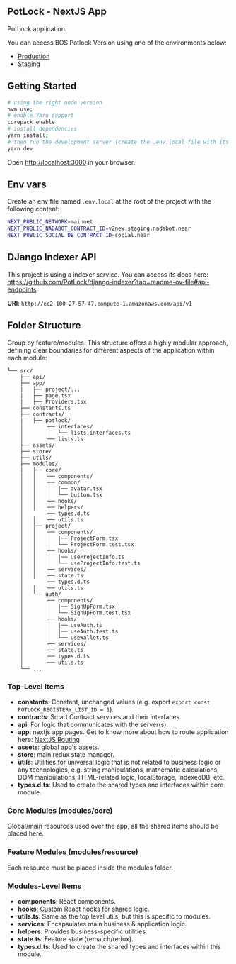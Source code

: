 ## PotLock - NextJS App

PotLock application.

You can access BOS Potlock Version using one of the environments below:

- [Production](https://app.potlock.org/)
- [Staging](https://app.potlock.org/staging.potlock.near/widget/IndexLoader)

## Getting Started

```bash
# using the right node version
nvm use;
# enable Yarn support
corepack enable
# install dependencies
yarn install;
# then run the development server (create the .env.local file with its content first)
yarn dev
```

Open [http://localhost:3000](http://localhost:3000) in your browser.

## Env vars

Create an env file named `.env.local` at the root of the project with the following content:

```sh
NEXT_PUBLIC_NETWORK=mainnet
NEXT_PUBLIC_NADABOT_CONTRACT_ID=v2new.staging.nadabot.near
NEXT_PUBLIC_SOCIAL_DB_CONTRACT_ID=social.near
```

## DJango Indexer API

This project is using a indexer service. You can access its docs here: <https://github.com/PotLock/django-indexer?tab=readme-ov-file#api-endpoints>

**URI**: `http://ec2-100-27-57-47.compute-1.amazonaws.com/api/v1`

## Folder Structure

Group by feature/modules. This structure offers a highly modular approach, defining clear boundaries for different aspects of the application within each module:

```
└── src/
    ├── api/
    ├── app/
    |   ├── project/...
    |   ├── page.tsx
    |   ├── Providers.tsx
    ├── constants.ts
    ├── contracts/
    |   ├── potlock/
    │       ├── interfaces/
    │       │   └── lists.interfaces.ts
    │       └── lists.ts
    ├── assets/
    ├── store/
    ├── utils/
    ├── modules/
    |   ├── core/
    │   │   ├── components/
    │   │   ├── common/
    │   │   │   |── avatar.tsx
    │   │   │   └── button.tsx
    │   │   ├── hooks/
    │   │   ├── helpers/
    │       ├── types.d.ts
    │   │   └── utils.ts
    │   ├── project/
    │   │   ├── components/
    │   │   │   |── ProjectForm.tsx
    │   │   │   └── ProjectForm.test.tsx
    │   │   ├── hooks/
    │   │   │   |── useProjectInfo.ts
    │   │   │   └── useProjectInfo.test.ts
    │   │   ├── services/
    │   │   ├── state.ts
    │       ├── types.d.ts
    │   │   └── utils.ts
    │   └── auth/
    │       ├── components/
    │       │   |── SignUpForm.tsx
    │       │   └── SignUpForm.test.tsx
    │       ├── hooks/
    │       │   |── useAuth.ts
    │       │   |── useAuth.test.ts
    │       │   └── useWallet.ts
    │       ├── services/
    │       ├── state.ts
    │       ├── types.d.ts
    │       └── utils.ts
    └── ...
```

### Top-Level Items

- **constants**: Constant, unchanged values (e.g. export `export const POTLOCK_REGISTERY_LIST_ID = 1`).
- **contracts**: Smart Contract services and their interfaces.
- **api**: For logic that communicates with the server(s).
- **app**: nextjs app pages. Get to know more about how to route application here: [NextJS Routing](https://nextjs.org/docs/app/building-your-application/routing)
- **assets**: global app's assets.
- **store**: main redux state manager.
- **utils**: Utilities for universal logic that is not related to business logic or any technologies, e.g. string manipulations, mathematic calculations, DOM manipulations, HTML-related logic, localStorage, IndexedDB, etc.
- **types.d.ts**: Used to create the shared types and interfaces within core module.

### Core Modules (modules/core)

Global/main resources used over the app, all the shared items should be placed here.

### Feature Modules (modules/resource)

Each resource must be placed inside the modules folder.

### Modules-Level Items

- **components**: React components.
- **hooks**: Custom React hooks for shared logic.
- **utils.ts**: Same as the top level utils, but this is specific to modules.
- **services**: Encapsulates main business & application logic.
- **helpers**: Provides business-specific utilities.
- **state.ts**: Feature state (rematch/redux).
- **types.d.ts**: Used to create the shared types and interfaces within this module.
